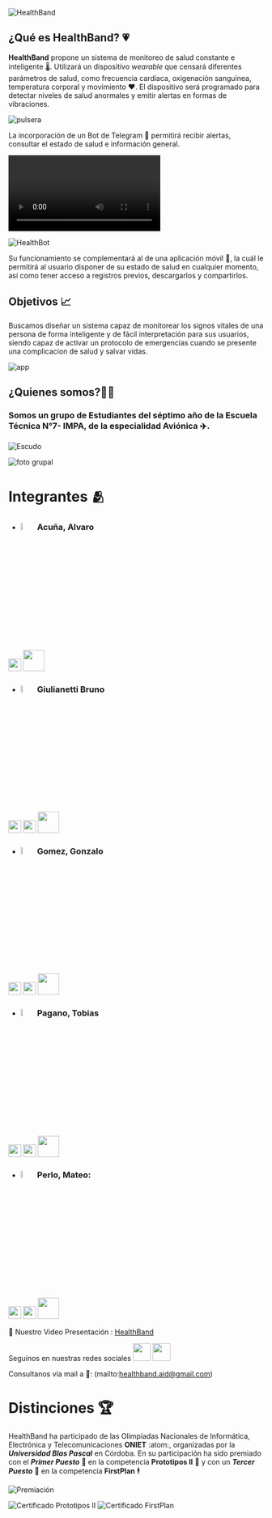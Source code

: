 ![HealthBand](https://github.com/impatrq/healthband/blob/main/assets/logo%20completo.png)

## ¿Qué es HealthBand? 💗

**HealthBand** propone un sistema de monitoreo de salud constante e inteligente :thermometer:. Utilizará un dispositivo *wearable* que censará diferentes parámetros de salud, como frecuencia cardíaca, oxigenación sanguínea, temperatura corporal y movimiento :heart:. El dispositivo será programado para detectar niveles de salud anormales y emitir alertas en formas de vibraciones.

![pulsera](https://github.com/impatrq/healthband/blob/main/assets/health_band.jpg)


La incorporación de un Bot de Telegram 💬 permitirá recibir alertas, consultar el estado de salud e información general.


![HealthBot](https://github.com/impatrq/healthband/blob/main/assets/bot%20de%20telegram.mp4)

![HealthBot](https://github.com/impatrq/healthband/blob/main/assets/bot_telegram_cap.jpg)




Su funcionamiento se complementará al de una aplicación móvil :iphone:, la cuál le permitirá al usuario disponer de su estado de salud en cualquier momento, así como tener acceso a registros previos, descargarlos y compartirlos.



## Objetivos 📈

Buscamos diseñar un sistema capaz de monitorear los signos vitales de una persona de forma inteligente y de fácil interpretación para sus usuarios,  siendo capaz de activar un protocolo de emergencias cuando se presente una complicacion de salud y salvar vidas. 

![app](https://github.com/impatrq/healthband/blob/main/assets/app_image.png)

## ¿Quienes somos?👨‍🎓

### Somos un grupo de Estudiantes del séptimo año de la **Escuela Técnica N°7- IMPA**, de la especialidad **Aviónica** ✈️.


![Escudo](logo.png)


![foto grupal](assets/fotogrupal.jpg)


# Integrantes 🫂


* ### <img src ='https://github.com/impatrq/healthband/blob/main/assets/alvaro_acuña.jpg' alt = 'Acuña' width = "6%"/> Acuña, Alvaro
[<img src="https://github.com/tobiasp25/tobiasp25/blob/main/81AAE124-0B8F-4C13-B814-09BCAB1E2FAA.PNG" width=25>](https://www.linkedin.com/in/álvaro-daniel-acuña-788ab9264/)
[<img src="https://github.com/impatrq/healthband/blob/main/assets/663-6633616_icono-de-correo-blanco-png.png-removebg-preview.png" width=42 color='#fcb6da'>](alvarodaniel977@gmail.com)



* ### <img src ='https://github.com/impatrq/healthband/blob/main/assets/br1.jpg' alt = 'Giulianetti' width = "6%"/> Giulianetti Bruno
[<img src="https://github.com/tobiasp25/tobiasp25/blob/main/C30477D6-336B-46B0-B594-780BA953D7ED.PNG" width=25 color='#fcb6da'>](https://www.instagram.com/br1egm/) 
[<img src="https://github.com/tobiasp25/tobiasp25/blob/main/81AAE124-0B8F-4C13-B814-09BCAB1E2FAA.PNG" width=25>](https://www.linkedin.com/in/bruno-giulianetti-527489281/)
[<img src="https://github.com/impatrq/healthband/blob/main/assets/663-6633616_icono-de-correo-blanco-png.png-removebg-preview.png" width=42 color='#fcb6da'>](zazitag@gmail.com)



* ### <img src ='https://github.com/impatrq/healthband/blob/main/assets/gonzalo_gomez.jpg' alt = 'Gomez' width = "6%"/> Gomez, Gonzalo
[<img src="https://github.com/tobiasp25/tobiasp25/blob/main/C30477D6-336B-46B0-B594-780BA953D7ED.PNG" width=25 color='#fcb6da'>](https://www.instagram.com/gomez.gonza01/) 
[<img src="https://github.com/tobiasp25/tobiasp25/blob/main/81AAE124-0B8F-4C13-B814-09BCAB1E2FAA.PNG" width=25>](https://www.linkedin.com/in/gonzalo-martin-gomez-5134b2280/)
[<img src="https://github.com/impatrq/healthband/blob/main/assets/663-6633616_icono-de-correo-blanco-png.png-removebg-preview.png" width=42 color='#fcb6da'>](gonzalogomez9673@gmail.com)



* ### <img src ='https://github.com/impatrq/healthband/blob/main/assets/tobias.jpg' alt = 'Pagano' width = "6%"/> Pagano, Tobias 
[<img src="https://github.com/tobiasp25/tobiasp25/blob/main/C30477D6-336B-46B0-B594-780BA953D7ED.PNG" width=25 color='#fcb6da'>](https://www.instagram.com/tobiass.p/) 
[<img src="https://github.com/tobiasp25/tobiasp25/blob/main/81AAE124-0B8F-4C13-B814-09BCAB1E2FAA.PNG" width=25>](https://www.linkedin.com/in/tob%C3%ADas-pagano-05b810268/)
[<img src="https://github.com/impatrq/healthband/blob/main/assets/663-6633616_icono-de-correo-blanco-png.png-removebg-preview.png" width=42 color='#fcb6da'>](paganotobias05@gmail.com)



* ### <img src ='https://github.com/impatrq/healthband/blob/main/assets/mateo_perlo.jpg' alt = 'Perlo' width = "6%"/> Perlo, Mateo:
[<img src="https://github.com/tobiasp25/tobiasp25/blob/main/C30477D6-336B-46B0-B594-780BA953D7ED.PNG" width=25 color='#fcb6da'>](https://www.instagram.com/mateo.perlo32/) 
[<img src="https://github.com/tobiasp25/tobiasp25/blob/main/81AAE124-0B8F-4C13-B814-09BCAB1E2FAA.PNG" width=25>](https://www.linkedin.com/in/mateo-perlo-324630273/)
[<img src="https://github.com/impatrq/healthband/blob/main/assets/663-6633616_icono-de-correo-blanco-png.png-removebg-preview.png" width=42 color='#fcb6da'>](mateoperlo22@gmail.com)

🎥 Nuestro Video Presentación : [HealthBand](https://www.youtube.com/watch?v=138KptZaLyc)

Seguinos en nuestras redes sociales 
[<img src="https://github.com/tobiasp25/tobiasp25/blob/main/C30477D6-336B-46B0-B594-780BA953D7ED.PNG" width=35 color='#fcb6da'>](https://www.instagram.com/healthband.aid/) 
[<img src="https://github.com/tobiasp25/tobiasp25/blob/main/81AAE124-0B8F-4C13-B814-09BCAB1E2FAA.PNG" width=35>](https://www.linkedin.com/company/healthband-aid/about/?viewAsMember=true)

Consultanos vía mail a 📧: (mailto:healthband.aid@gmail.com) 


# Distinciones 🏆

HealthBand ha participado de las Olimpíadas Nacionales de Informática, Electrónica y Telecomunicaciones **ONIET** :atom:, organizadas por la ***Universidad Blas Pascal*** en Córdoba. En su participación ha sido premiado con el ***Primer Puesto*** 🥇 en la competencia **Prototipos II** 🤖 y con un ***Tercer Puesto*** 🥉 en la competencia **FirstPlan** 🕴️


![Premiación](https://github.com/impatrq/healthband/blob/main/assets/premiacion%20oniet.JPG)

![Certificado Prototipos II](https://github.com/impatrq/healthband/blob/main/assets/certificado%20oniet_page-0001.jpg)
![Certificado FirstPlan](https://github.com/impatrq/healthband/blob/main/assets/certificado%20firstplan_page-0001.jpg)
